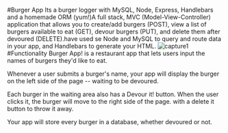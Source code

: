 #Burger App
Its a burger logger with MySQL, Node, Express, Handlebars and a homemade ORM (yum!)A full stack, MVC (Model-View-Controller) application that allows you to create/add burgers (POST), view a list of burgers available to eat (GET), devour burgers (PUT), and delete them after devoured (DELETE).have used se Node and MySQL to query and route data in your app, and Handlebars to generate your HTML.
![capture1](https://user-images.githubusercontent.com/44099789/53513822-2ca39680-3a94-11e9-9679-1c3782b56582.PNG)
#Functionality
Burger App! is a restaurant app that lets users input the names of burgers they'd like to eat.

Whenever a user submits a burger's name, your app will display the burger on the left side of the page -- waiting to be devoured.

Each burger in the waiting area also has a Devour it! button. When the user clicks it, the burger will move to the right side of the page. with a delete it button to throw it away.

Your app will store every burger in a database, whether devoured or not.
